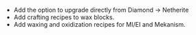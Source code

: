 - Add the option to upgrade directly from Diamond -> Netherite
- Add crafting recipes to wax blocks.
- Add waxing and oxidization recipes for MI/EI and Mekanism.
